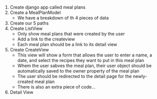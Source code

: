

1. Create django app called meal plans
2. Create a MealPlanModel
    - We have a breakdown of th 4 pieces of data
3. Create our 5 paths
4. Create ListView
    - Only show meal plans that were created by the user
    - Add a link to the createview
    - Each meal plan should be a link to its detail view
5. Create CreateView
    - This view will show a form that allows the user to enter a name, a date, and select the recipes they want to put in this meal plan
    - Whem the user sabves the meal plan, their user object should be automatically saved to the owner property of the meal plan
    - The user should be redirected to the detail page for the newly-created meal plan
    - There is also an extra piece of code...
6. Detail View